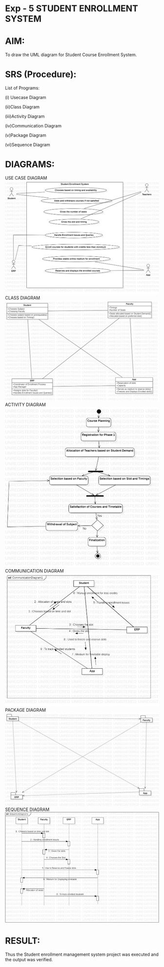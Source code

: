 # Exp - 5 STUDENT ENROLLMENT SYSTEM

# AIM:
To draw the UML diagram for Student Course Enrollment System.
# SRS (Procedure):
List of Programs:

(i) Usecase Diagram

(ii)Class Diagram

(iii)Activity Diagram

(iv)Communication Diagram

(v)Package Diagram

(vi)Sequence Diagram
# DIAGRAMS:
USE CASE DIAGRAM
![alt text](Usecase.png)
CLASS DIAGRAM
![alt text](Class.png)
ACTIVITY DIAGRAM
![alt text](Activity.png)
COMMUNICATION DIAGRAM
![alt text](Communication.png)
PACKAGE DIAGRAM
![alt text](Package.png)
SEQUENCE DIAGRAM
![alt text](SequenceDiagram.png)
# RESULT:
Thus the Student enrollment management system project was executed and the output was verified.